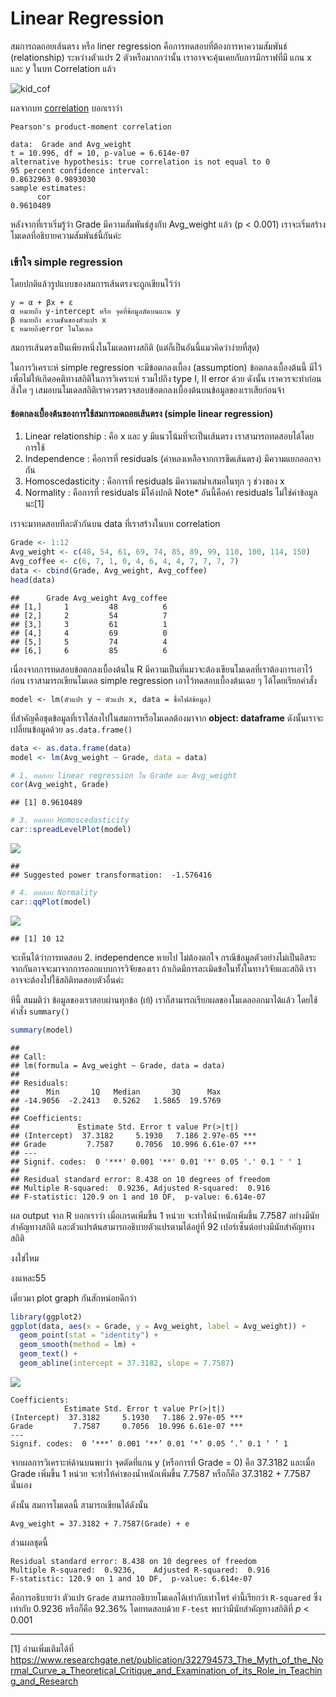 # Linear Regression

สมการถดถอยเส้นตรง หรือ liner regression คือการทดสอบที่ต้องการหาความสัมพันธ์ (relationship) ระหว่างตัวแปร 2 ตัวหรือมากกว่านั้น เราอาจจะคุ้นเคยกับการมีกราฟที่มี แกน x และ y ในบท
Correlation แล้ว

![kid_cof](https://github.com/amaiesc/study_r/blob/master/docs/kid_weight_coff.png?raw=true)

ผลจากบท [correlation](https://github.com/amaiesc/study_r/correlation.html) บอกเราว่า

    Pearson's product-moment correlation

    data:  Grade and Avg_weight
    t = 10.996, df = 10, p-value = 6.614e-07
    alternative hypothesis: true correlation is not equal to 0
    95 percent confidence interval:
    0.8632963 0.9893030
    sample estimates:
          cor 
    0.9610489 

หลังจากที่เราเริ่มรู้ว่า Grade มีความสัมพันธ์สูงกับ Avg\_weight แล้ว (p &lt; 0.001) เราจะเริ่มสร้างโมเดลที่อธิบายความสัมพันธ์นี้กันค่ะ

### เข้าใจ simple regression

โดยปกติแล้วรูปแบบของสมการเส้นตรงจะถูกเขียนไว้ว่า

    y = α + βx + ε
    α หมายถึง y-intercept หรือ จุดที่ข้อมูลตัดบนแกน y
    β หมายถึง ความชันของตัวแปร x
    ε หมายถึงerror ในโมเดล

สมการเส้นตรงเป็นเพียงหนึ่งในโมเดลทางสถิติ (แต่ก็เป็นอันนี้แมวคิดว่าง่ายที่สุด)

ในการวิเคราะห์ simple regression จะมีข้อตกลงเบื้อง (assumption) ข้อตกลงเบื้องต้นนี้ มีไว้เพื่อไม่ให้เกิดอคติทางสถิติในการวิเคราะห์ รวมไปถึง type I, II error ด้วย ดังนั้น เราควรจะทำก่อนสิ่งใด ๆ เสมอบนโมเดลสถิติเราควรตรวจสอบข้อตกลงเบื้องต้นบนข้อมูลของเราเสียก่อนจ้า
 
#### ข้อตกลงเบื้องต้นของการใช้สมการถดถอยเส้นตรง (simple linear regression)

1.  Linear relationship : คือ x และ y มีแนวโน้มที่จะเป็นเส้นตรง
    เราสามารถทดสอบได้โดยการใช้
2.  Independence : คือการที่ residuals (ค่าหลงเหลือจากการขีดเส้นตรง)
    มีความแยกออกจากัน
3.  Homoscedasticity : คือการที่ residuals มีความสม่ำเสมอในทุก ๆ ช่วงของ
    x
4.  Normality : คือการที่ residuals มีโค้งปกติ Note\* อันนี้คือค่า
    residuals ไม่ใช่ค่าข้อมูลนะ[1]

เราจะมาทดสอบทีละตัวกันบน data ที่เราสร้างในบท correlation
``` r
Grade <- 1:12
Avg_weight <- c(48, 54, 61, 69, 74, 85, 89, 99, 110, 100, 114, 150)
Avg_coffee <- c(6, 7, 1, 0, 4, 6, 4, 4, 7, 7, 7, 7)
data <- cbind(Grade, Avg_weight, Avg_coffee)
head(data)
```


    ##      Grade Avg_weight Avg_coffee
    ## [1,]     1         48          6
    ## [2,]     2         54          7
    ## [3,]     3         61          1
    ## [4,]     4         69          0
    ## [5,]     5         74          4
    ## [6,]     6         85          6



เนื่องจากการทดสอบข้อตกลงเบื้องต้นใน R มีความเป็นที่แมวจะต้องเขียนโมเดลที่เราต้องการเอาไว้ก่อน เราสามารถเขียนโมเดล simple regression เอาไว้ทดสอบเบื้องต้นเฉย ๆ ได้โดยเรียกคำสั่ง

`model <- lm(ตัวแปร y ~ ตัวแปร x, data = ชื่อไฟล์ข้อมูล)`

ที่สำคัญคือชุดข้อมูลที่เราใส่ลงไปในสมการหรือโมเดลต้องมาจาก **object:
dataframe** ดังนั้นเราจะเปลี่ยนข้อมูลด้วย `as.data.frame()`

``` r
data <- as.data.frame(data)
model <- lm(Avg_weight ~ Grade, data = data)
```

``` r
# 1. ทดสอบ linear regression ใน Grade และ Avg_weight
cor(Avg_weight, Grade)
```

    ## [1] 0.9610489

``` r
# 3. ทดสอบ Homoscedasticity
car::spreadLevelPlot(model)
```

![](docs/simple_regression_files/figure-markdown_strict/unnamed-chunk-4-1.png)

    ## 
    ## Suggested power transformation:  -1.576416

``` r
# 4. ทดสอบ Normality
car::qqPlot(model)
```

![](docs/simple_regression_files/figure-markdown_strict/unnamed-chunk-5-1.png)

    ## [1] 10 12

จะเห็นได้ว่าการทดสอบ 2. independence หายไป ไม่ต้องตกใจ กรณีข้อมูลตัวอย่างไม่เป็นอิสระจากกันอาจจะมาจากการออกแบบการวิจัยของเรา ถ้าเกิดมีการละเมิดข้อในทั้งในทางวิจัยและสถิติ
เราอาจจะต้องไปใช้สถิติทดสอบตัวอื่นค่ะ

ทีนี้ สมมติว่า ข้อมูลของเราสอบผ่านทุกข้อ (เย้) เราก็สามารถเรียกผลของโมเดลออกมาได้แล้ว โดยใช้คำสั่ง `summary()`

``` r
summary(model)
```


    ## 
    ## Call:
    ## lm(formula = Avg_weight ~ Grade, data = data)
    ## 
    ## Residuals:
    ##      Min       1Q   Median       3Q      Max 
    ## -14.9056  -2.2413   0.5262   1.5865  19.5769 
    ## 
    ## Coefficients:
    ##             Estimate Std. Error t value Pr(>|t|)    
    ## (Intercept)  37.3182     5.1930   7.186 2.97e-05 ***
    ## Grade         7.7587     0.7056  10.996 6.61e-07 ***
    ## ---
    ## Signif. codes:  0 '***' 0.001 '**' 0.01 '*' 0.05 '.' 0.1 ' ' 1
    ## 
    ## Residual standard error: 8.438 on 10 degrees of freedom
    ## Multiple R-squared:  0.9236, Adjusted R-squared:  0.916 
    ## F-statistic: 120.9 on 1 and 10 DF,  p-value: 6.614e-07

ผล output จาก R บอกเราว่า เมื่อเกรดเพิ่มขึ้น 1 หน่วย จะทำให้น้ำหนักเพิ่มขึ้น 7.7587 อย่างมีนัยสำคัญทางสถิติ และตัวแปรต้นสามารถอธิบายตัวแปรตามได้อยู่ที่ 92 เปอร์เซ็นต์อย่างมีนัยสำคัญทางสถิติ

งงใข่ไหม

งงแหละ55

เดี๋ยวมา plot graph กันสักหน่อยดีกว่า

``` r
library(ggplot2)
ggplot(data, aes(x = Grade, y = Avg_weight, label = Avg_weight)) +
  geom_point(stat = "identity") +
  geom_smooth(method = lm) +
  geom_text() +
  geom_abline(intercept = 37.3182, slope = 7.7587)
```


![](docs/simple_regression_files/figure-markdown_strict/unnamed-chunk-7-1.png)

    Coefficients:
                Estimate Std. Error t value Pr(>|t|)    
    (Intercept)  37.3182     5.1930   7.186 2.97e-05 ***
    Grade         7.7587     0.7056  10.996 6.61e-07 ***
    ---
    Signif. codes:  0 ‘***’ 0.001 ‘**’ 0.01 ‘*’ 0.05 ‘.’ 0.1 ‘ ’ 1

จากผลการวิเคราะห์ด้านบนพบว่า จุดตัดที่แกน y (หรือการที่ Grade = 0) คือ 37.3182 และเมื่อ Grade เพิ่มขึ้น 1 หน่วย จะทำให้ค่าของน้ำหนักเพิ่มขึ้น 7.7587 หรือก็คือ 37.3182 + 7.7587 นั่นเอง

ดังนั้น สมการโมเดลนี้ สามารถเขียนได้ดังนั้น

    Avg_weight = 37.3182 + 7.7587(Grade) + e

ส่วนผลชุดนี้

    Residual standard error: 8.438 on 10 degrees of freedom
    Multiple R-squared:  0.9236,    Adjusted R-squared:  0.916 
    F-statistic: 120.9 on 1 and 10 DF,  p-value: 6.614e-07

  
คือการอธิบายว่า ตัวแปร `Grade` สามารถอธิบายโมเดลได้เท่ากับเท่าไหร่ ค่านี้เรียกว่า `R-squared` ซึ่งเท่ากับ 0.9236 หรือก็คือ 92.36% โดยทดสอบด้วย `F-test` พบว่ามีนัยสำคัญทางสถิติที่ *p* &lt; 0.001


_____________________________________
[1] อ่านเพิ่มเติมได้ที่
<https://www.researchgate.net/publication/322794573_The_Myth_of_the_Normal_Curve_a_Theoretical_Critique_and_Examination_of_its_Role_in_Teaching_and_Research>
